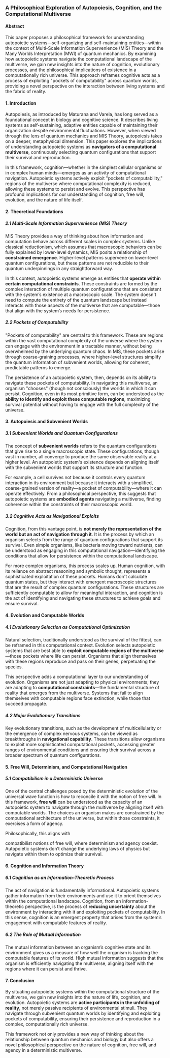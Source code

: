 ### A Philosophical Exploration of Autopoiesis, Cognition, and the Computational Multiverse

#### Abstract
This paper proposes a philosophical framework for understanding autopoietic systems—self-organizing and self-maintaining entities—within the context of Multi-Scale Information Supervenience (MIS) Theory and the Many Worlds Interpretation (MWI) of quantum mechanics. By examining how autopoietic systems navigate the computational landscape of the multiverse, we gain new insights into the nature of cognition, evolutionary processes, and the philosophical implications of existence in a computationally rich universe. This approach reframes cognitive acts as a process of exploiting "pockets of computability" across quantum worlds, providing a novel perspective on the interaction between living systems and the fabric of reality.

#### 1. Introduction

Autopoiesis, as introduced by Maturana and Varela, has long served as a foundational concept in biology and cognitive science. It describes living systems as self-sustaining, adaptive entities capable of maintaining their organization despite environmental fluctuations. However, when viewed through the lens of quantum mechanics and MIS Theory, autopoiesis takes on a deeper, metaphysical dimension. This paper explores the implications of understanding autopoietic systems as **navigators of a computational multiverse**, continuously selecting quantum configurations that support their survival and reproduction.

In this framework, cognition—whether in the simplest cellular organisms or in complex human minds—emerges as an activity of computational navigation. Autopoietic systems actively exploit "pockets of computability," regions of the multiverse where computational complexity is reduced, allowing these systems to persist and evolve. This perspective has profound implications for our understanding of cognition, free will, evolution, and the nature of life itself.

#### 2. Theoretical Foundations

##### 2.1 Multi-Scale Information Supervenience (MIS) Theory

MIS Theory provides a way of thinking about how information and computation behave across different scales in complex systems. Unlike classical reductionism, which assumes that macroscopic behaviors can be fully explained by lower-level dynamics, MIS posits a relationship of **constrained emergence**. Higher-level patterns supervene on lower-level quantum configurations, but these patterns are not reducible to their quantum underpinnings in any straightforward way.

In this context, autopoietic systems emerge as entities that **operate within certain computational constraints**. These constraints are formed by the complex interaction of multiple quantum configurations that are consistent with the system’s existence at a macroscopic scale. The system doesn't need to compute the entirety of the quantum landscape but instead interacts with those aspects of the multiverse that are computable—those that align with the system’s needs for persistence.

##### 2.2 Pockets of Computability

"Pockets of computability" are central to this framework. These are regions within the vast computational complexity of the universe where the system can engage with the environment in a tractable manner, without being overwhelmed by the underlying quantum chaos. In MIS, these pockets arise through coarse-graining processes, where higher-level structures simplify the quantum information of subvenient worlds, allowing for coherent, predictable patterns to emerge.

The persistence of an autopoietic system, then, depends on its ability to navigate these pockets of computability. In navigating this multiverse, an organism "chooses" (though not consciously) the worlds in which it can persist. Cognition, even in its most primitive form, can be understood as the **ability to identify and exploit these computable regions**, maximizing survival potential without having to engage with the full complexity of the universe.

#### 3. Autopoiesis and Subvenient Worlds

##### 3.1 Subvenient Worlds and Quantum Configurations

The concept of **subvenient worlds** refers to the quantum configurations that give rise to a single macroscopic state. These configurations, though vast in number, all converge to produce the same observable reality at a higher level. An autopoietic system's existence depends on aligning itself with the subvenient worlds that support its structure and function.

For example, a cell survives not because it controls every quantum interaction in its environment but because it interacts with a simplified, coarse-grained version of reality—a pocket of computability—where it can operate effectively. From a philosophical perspective, this suggests that autopoietic systems are **embodied agents** navigating a multiverse, finding coherence within the constraints of their macroscopic world.

##### 3.2 Cognitive Acts as Navigational Exploits

Cognition, from this vantage point, is **not merely the representation of the world but an act of navigation through it**. It is the process by which an organism selects from the range of quantum configurations that support its survival. Even simple organisms, like bacteria moving toward nutrients, can be understood as engaging in this computational navigation—identifying the conditions that allow for persistence within the computational landscape.

For more complex organisms, this process scales up. Human cognition, with its reliance on abstract reasoning and symbolic thought, represents a sophisticated exploitation of these pockets. Humans don't calculate quantum states, but they interact with emergent macroscopic structures that are the result of complex quantum configurations. These structures are sufficiently computable to allow for meaningful interaction, and cognition is the act of identifying and navigating these structures to achieve goals and ensure survival.

#### 4. Evolution and Computable Worlds

##### 4.1 Evolutionary Selection as Computational Optimization

Natural selection, traditionally understood as the survival of the fittest, can be reframed in this computational context. Evolution selects autopoietic systems that are best able to **exploit computable regions of the multiverse**—those pockets where life can persist. Organisms that align themselves with these regions reproduce and pass on their genes, perpetuating the species. 

This perspective adds a computational layer to our understanding of evolution. Organisms are not just adapting to physical environments; they are adapting to **computational constraints**—the fundamental structure of reality that emerges from the multiverse. Systems that fail to align themselves with computable regions face extinction, while those that succeed propagate.

##### 4.2 Major Evolutionary Transitions

Key evolutionary transitions, such as the development of multicellularity or the emergence of complex nervous systems, can be viewed as breakthroughs in **navigational capability**. These transitions allow organisms to exploit more sophisticated computational pockets, accessing greater ranges of environmental conditions and ensuring their survival across a broader spectrum of quantum configurations.

#### 5. Free Will, Determinism, and Computational Navigation

##### 5.1 Compatibilism in a Deterministic Universe

One of the central challenges posed by the deterministic evolution of the universal wave function is how to reconcile it with the notion of free will. In this framework, **free will** can be understood as the capacity of an autopoietic system to navigate through the multiverse by aligning itself with computable worlds. The choices an organism makes are constrained by the computational architecture of the universe, but within those constraints, it exercises a form of agency.

Philosophically, this aligns with

 compatibilist notions of free will, where determinism and agency coexist. Autopoietic systems don’t change the underlying laws of physics but navigate within them to optimize their survival.

#### 6. Cognition and Information Theory

##### 6.1 Cognition as an Information-Theoretic Process

The act of navigation is fundamentally informational. Autopoietic systems gather information from their environments and use it to orient themselves within the computational landscape. Cognition, from an information-theoretic perspective, is the process of **reducing uncertainty** about the environment by interacting with it and exploiting pockets of computability. In this sense, cognition is an emergent property that arises from the system’s engagement with computable features of reality.

##### 6.2 The Role of Mutual Information

The mutual information between an organism’s cognitive state and its environment gives us a measure of how well the organism is tracking the computable features of its world. High mutual information suggests that the organism is efficiently navigating the multiverse, aligning itself with the regions where it can persist and thrive.

#### 7. Conclusion

By situating autopoietic systems within the computational structure of the multiverse, we gain new insights into the nature of life, cognition, and evolution. Autopoietic systems are **active participants in the unfolding of reality**, not merely passive recipients of environmental stimuli. They navigate through subvenient quantum worlds by identifying and exploiting pockets of computability, ensuring their persistence and reproduction in a complex, computationally rich universe.

This framework not only provides a new way of thinking about the relationship between quantum mechanics and biology but also offers a novel philosophical perspective on the nature of cognition, free will, and agency in a deterministic multiverse.
